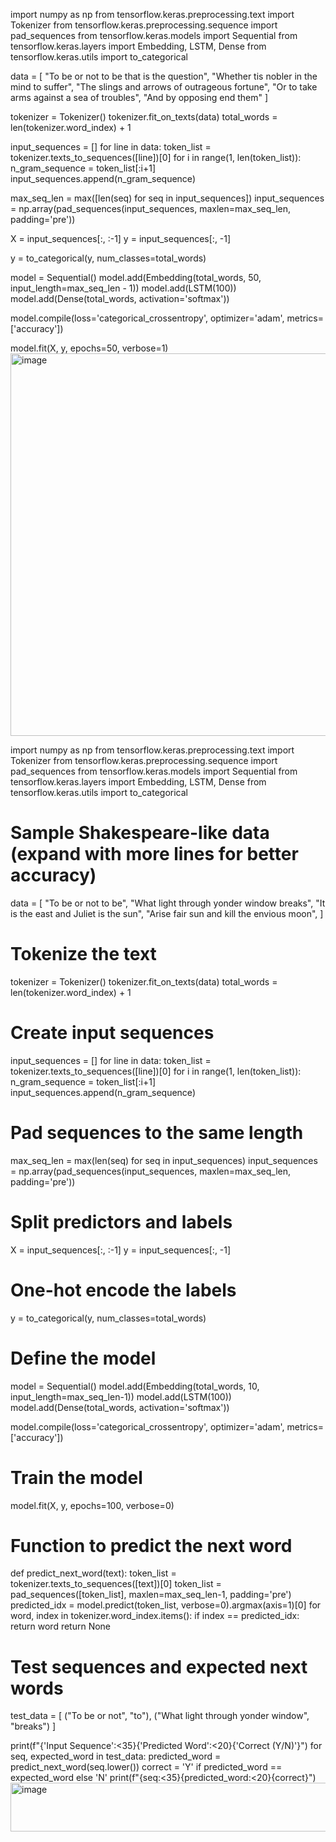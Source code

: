 import numpy as np
from tensorflow.keras.preprocessing.text import Tokenizer
from tensorflow.keras.preprocessing.sequence import pad_sequences
from tensorflow.keras.models import Sequential
from tensorflow.keras.layers import Embedding, LSTM, Dense
from tensorflow.keras.utils import to_categorical


data = [
    "To be or not to be that is the question",
    "Whether tis nobler in the mind to suffer",
    "The slings and arrows of outrageous fortune",
    "Or to take arms against a sea of troubles",
    "And by opposing end them"
]


tokenizer = Tokenizer()
tokenizer.fit_on_texts(data)
total_words = len(tokenizer.word_index) + 1


input_sequences = []
for line in data:
    token_list = tokenizer.texts_to_sequences([line])[0]
    for i in range(1, len(token_list)):
        n_gram_sequence = token_list[:i+1]
        input_sequences.append(n_gram_sequence)


max_seq_len = max([len(seq) for seq in input_sequences])
input_sequences = np.array(pad_sequences(input_sequences, maxlen=max_seq_len, padding='pre'))


X = input_sequences[:, :-1]
y = input_sequences[:, -1]


y = to_categorical(y, num_classes=total_words)


model = Sequential()
model.add(Embedding(total_words, 50, input_length=max_seq_len - 1))
model.add(LSTM(100))
model.add(Dense(total_words, activation='softmax'))

model.compile(loss='categorical_crossentropy', optimizer='adam', metrics=['accuracy'])


model.fit(X, y, epochs=50, verbose=1)
<img width="893" height="612" alt="image" src="https://github.com/user-attachments/assets/f4b9961a-4d87-4066-bf8d-1b5b2fe20809" />

import numpy as np
from tensorflow.keras.preprocessing.text import Tokenizer
from tensorflow.keras.preprocessing.sequence import pad_sequences
from tensorflow.keras.models import Sequential
from tensorflow.keras.layers import Embedding, LSTM, Dense
from tensorflow.keras.utils import to_categorical

# Sample Shakespeare-like data (expand with more lines for better accuracy)
data = [
    "To be or not to be",
    "What light through yonder window breaks",
    "It is the east and Juliet is the sun",
    "Arise fair sun and kill the envious moon",
]

# Tokenize the text
tokenizer = Tokenizer()
tokenizer.fit_on_texts(data)
total_words = len(tokenizer.word_index) + 1

# Create input sequences
input_sequences = []
for line in data:
    token_list = tokenizer.texts_to_sequences([line])[0]
    for i in range(1, len(token_list)):
        n_gram_sequence = token_list[:i+1]
        input_sequences.append(n_gram_sequence)

# Pad sequences to the same length
max_seq_len = max(len(seq) for seq in input_sequences)
input_sequences = np.array(pad_sequences(input_sequences, maxlen=max_seq_len, padding='pre'))

# Split predictors and labels
X = input_sequences[:, :-1]
y = input_sequences[:, -1]

# One-hot encode the labels
y = to_categorical(y, num_classes=total_words)

# Define the model
model = Sequential()
model.add(Embedding(total_words, 10, input_length=max_seq_len-1))
model.add(LSTM(100))
model.add(Dense(total_words, activation='softmax'))

model.compile(loss='categorical_crossentropy', optimizer='adam', metrics=['accuracy'])

# Train the model
model.fit(X, y, epochs=100, verbose=0)

# Function to predict the next word
def predict_next_word(text):
    token_list = tokenizer.texts_to_sequences([text])[0]
    token_list = pad_sequences([token_list], maxlen=max_seq_len-1, padding='pre')
    predicted_idx = model.predict(token_list, verbose=0).argmax(axis=1)[0]
    for word, index in tokenizer.word_index.items():
        if index == predicted_idx:
            return word
    return None

# Test sequences and expected next words
test_data = [
    ("To be or not", "to"),
    ("What light through yonder window", "breaks")
]

print(f"{'Input Sequence':<35}{'Predicted Word':<20}{'Correct (Y/N)'}")
for seq, expected_word in test_data:
    predicted_word = predict_next_word(seq.lower())
    correct = 'Y' if predicted_word == expected_word else 'N'
    print(f"{seq:<35}{predicted_word:<20}{correct}")
<img width="615" height="78" alt="image" src="https://github.com/user-attachments/assets/cee1e4b1-6c2c-49e0-93af-049ffd5144e5" />



